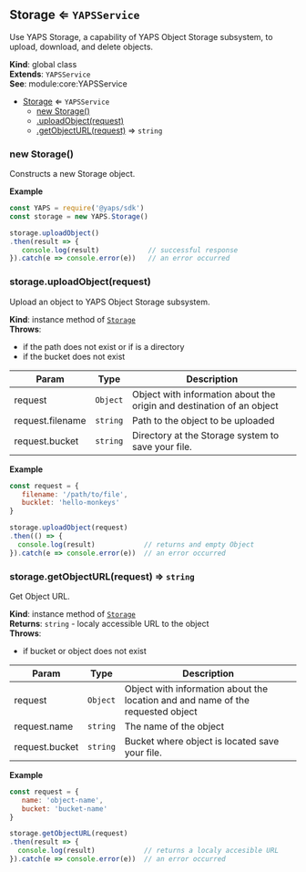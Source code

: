 <a name="Storage"></a>

## Storage ⇐ <code>YAPSService</code>
Use YAPS Storage, a capability of YAPS Object Storage subsystem,
to upload, download, and delete objects.

**Kind**: global class  
**Extends**: <code>YAPSService</code>  
**See**: module:core:YAPSService  

* [Storage](#Storage) ⇐ <code>YAPSService</code>
    * [new Storage()](#new_Storage_new)
    * [.uploadObject(request)](#Storage+uploadObject)
    * [.getObjectURL(request)](#Storage+getObjectURL) ⇒ <code>string</code>

<a name="new_Storage_new"></a>

### new Storage()
Constructs a new Storage object.

**Example**  
```js
const YAPS = require('@yaps/sdk')
const storage = new YAPS.Storage()

storage.uploadObject()
.then(result => {
   console.log(result)            // successful response
}).catch(e => console.error(e))   // an error occurred
```
<a name="Storage+uploadObject"></a>

### storage.uploadObject(request)
Upload an object to YAPS Object Storage subsystem.

**Kind**: instance method of [<code>Storage</code>](#Storage)  
**Throws**:

- if the path does not exist or if is a directory
- if the bucket does not exist


| Param | Type | Description |
| --- | --- | --- |
| request | <code>Object</code> | Object with information about the origin and destination of an object |
| request.filename | <code>string</code> | Path to the object to be uploaded |
| request.bucket | <code>string</code> | Directory at the Storage system to save your file. |

**Example**  
```js
const request = {
   filename: '/path/to/file',
   bucklet: 'hello-monkeys'
}

storage.uploadObject(request)
.then(() => {
  console.log(result)            // returns and empty Object
}).catch(e => console.error(e))  // an error occurred
```
<a name="Storage+getObjectURL"></a>

### storage.getObjectURL(request) ⇒ <code>string</code>
Get Object URL.

**Kind**: instance method of [<code>Storage</code>](#Storage)  
**Returns**: <code>string</code> - localy accessible URL to the object  
**Throws**:

- if bucket or object does not exist


| Param | Type | Description |
| --- | --- | --- |
| request | <code>Object</code> | Object with information about the location and and name of the requested object |
| request.name | <code>string</code> | The name of the object |
| request.bucket | <code>string</code> | Bucket where object is located save your file. |

**Example**  
```js
const request = {
   name: 'object-name',
   bucket: 'bucket-name'
}

storage.getObjectURL(request)
.then(result => {
  console.log(result)            // returns a localy accesible URL
}).catch(e => console.error(e))  // an error occurred
```
